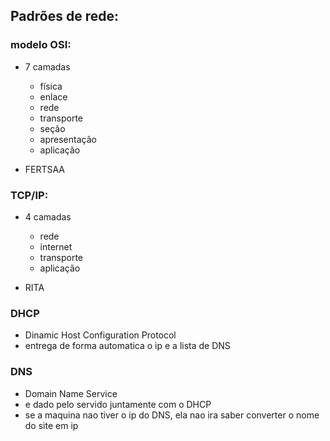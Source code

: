 ## Padrões de rede:

### modelo OSI:
  * 7 camadas
    * física
    * enlace
    * rede
    * transporte
    * seção
    * apresentação
    * aplicação
  
  * FERTSAA

### TCP/IP:
  * 4 camadas
    * rede
    * internet
    * transporte
    * aplicação
  
  * RITA

### DHCP
  * Dinamic Host Configuration Protocol
  * entrega de forma automatica o ip e a lista de DNS

### DNS
  * Domain Name Service
  * e dado pelo servido juntamente com o DHCP
  * se a maquina nao tiver o ip do DNS, ela nao ira saber converter o nome do site em ip